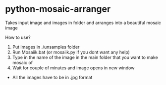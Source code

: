 # python-mosaic-arranger
Takes input image and images in folder and arranges into a beautiful mosaic image

How to use?

1. Put images in ./unsamples folder
2. Run Mosaiik.bat (or mosaiik.py if you dont want any help)
3. Type in the name of the image in the main folder that you want to make mosaic of
4. Wait for couple of minutes and image opens in new window

* All the images have to be in .jpg format
